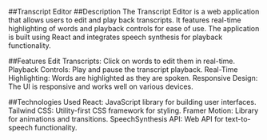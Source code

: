 ##Transcript Editor
##Description
The Transcript Editor is a web application that allows users to edit and play back transcripts. It features real-time highlighting of words and playback controls for ease of use. The application is built using React and integrates speech synthesis for playback functionality.

##Features
Edit Transcripts: Click on words to edit them in real-time.
Playback Controls: Play and pause the transcript playback.
Real-Time Highlighting: Words are highlighted as they are spoken.
Responsive Design: The UI is responsive and works well on various devices.

##Technologies Used
React: JavaScript library for building user interfaces.
Tailwind CSS: Utility-first CSS framework for styling.
Framer Motion: Library for animations and transitions.
SpeechSynthesis API: Web API for text-to-speech functionality.
